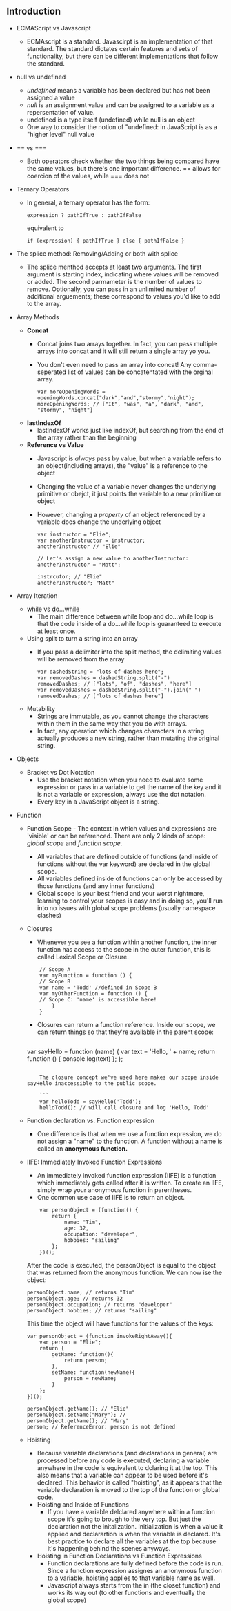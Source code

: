 ## Introduction

* ECMAScript vs Javascript
	* 	ECMAscript is a standard. Javascirpt is an implementation of that standard. The standard dictates certain features and sets of functionality, but there can be different implementations that follow the standard. 
* null vs undefined
	* *undefined* means a variable has been declared but has not been assigned a value
	* *null* is an assignment value and can be assigned to a variable as a repersentation of value. 
	* undefined is a type itself (undefined) while null is an object
	* One way to consider the notion of "undefined: in JavaScript is as a "higher level" null value
* == vs ===
	* Both operators check whether the two things being compared have the same values, but there's one important difference. == allows for coercion of the values, while === does not
* Ternary Operators
	* In general, a ternary operator has the form: 

		`expression ? pathIfTrue : pathIfFalse `
		
		equivalent to
			
		`if (expression) {
		    	pathIfTrue
		} else {
				pathIfFalse
		}`

* The splice method: Removing/Adding or both with splice
	* The splice menthod accepts at least two arguments. The first argument is starting index, indicating where values will be removed or added. The second parmameter is the number of values to remove. Optionally, you can pass in an unlimited number of additional arguements; these correspond to values you'd like to add to the array. 
* Array Methods
	* **Concat**
		* Concat joins two arrays together. In fact, you can pass multiple arrays into concat and it will still return a single array yo you. 
		* You don't even need to pass an array into concat! Any comma-seperated list of values can be concatentated with the orginal array. 

			```
			var moreOpeningWords = 
			openingWords.concat("dark","and","stormy","night");
			moreOpeningWords; // ["It", "was", "a", "dark", "and", "stormy", "night"]
			```
	* **lastIndexOf**
		* lastIndexOf works just like indexOf, but searching from the end of the array rather than the beginning
	* **Reference vs Value**
		* Javascript is *always* pass by value, but when a variable refers to an object(including arrays), the "value" is a reference to the object
		* Changing the value of a variable never changes the underlying primitive or obejct, it just points the variable to a new primitive or object 
		* However, changing a *property* of an object referenced by a variable does change the underlying object 

			```
			var instructor = "Elie";
			var anotherInstructor = instructor; 
			anotherInstructor // "Elie"
			
			// Let's assign a new value to anotherInstructor: 
			anotherInstructor = "Matt"; 
			
			instrcutor; // "Elie"
			anotherInstructor; "Matt"
			```
* Array Iteration 
	* while vs do...while
		* The main difference between while loop and do...while loop is that the code inside of a do...while loop is guaranteed to execute at least once. 
	* Using split to turn a string into an array 
		* If you pass a delimiter into the split method, the delimiting values will be removed from the array

			```
			var dashedString = "lots-of-dashes-here";
			var removedDashes = dashedString.split("-")
			removedDashes; // ["lots", "of", "dashes", "here"]
			var removedDashes = dashedString.split("-").join(" ")
			removedDashes; // ["lots of dashes here"]
			```
	* Mutability
		* Strings are immutable, as you cannot change the characters within them in the same way that you do with arrays. 
		* In fact, any operation which changes characters in a string actually produces a new string, rather than mutating the original string. 
* Objects
	* Bracket vs Dot Notation 
		* Use the bracket notation when you need to evaluate some expression or pass in a variable to get the name of the key and it is not a variable or expression, always use the dot notation. 
		* Every key in a JavaScript object is a string.
* Function 
	* Function Scope - The context in which values and expressions are 'visible' or can be referenced. There are only 2 kinds of scope: *global scope* and *function scope*. 
		* All variables that are defined outside of functions (and inside of functions without the var keyword) are declared in the global scope. 
		* All variables defined inside of functions can only be  accessed by those functions (and any inner functions)
		* Global scope is your best friend and your worst nightmare, learning to control your scopes is easy and in doing so, you'll run into no issues with global scope problems (usually namespace clashes)
	* Closures
		* Whenever you see a function within another function, the inner function has access to the scope in the outer function, this is called Lexical Scope or Closure. 
	
		```
			// Scope A
			var myFunction = function () {
			// Scope B 
			var name = 'Todd' //defined in Scope B
			var myOtherFunction = function () {
			// Scope C: 'name' is accessible here!
				}
			}	

		```
		
	
		* Closures can return a function reference. Inside our scope, we can return things so that they're available in the parent scope: 
			
			```
		var sayHello = function (name) {
				var text = 'Hello, ' + name; 
				return function () {
					console.log(text)
				};
		};
		```
		
			The closure concept we've used here makes our scope inside sayHello inaccessible to the public scope. 
			
			```
			var helloTodd = sayHello('Todd'); 
			helloTodd(): // will call closure and log 'Hello, Todd'
		```
	* Function declaration vs. Function expression 
		* One difference is that when we use a function expression, we do not assign a "name" to the function. A function without a name is called an **anonymous function.**
	* IIFE: Immediately Invoked Function Expressions
		* An immediately invoked function expression (IIFE) is a function which immediately gets called after it is written. To create an IIFE, simply wrap your anonymous function in parentheses. 
		* One common use case of IIFE is to return an object.
	
		```
			var personObject = (function() {
				return {
					name: "Tim",
					age: 32, 
					occupation: "developer", 
					hobbies: "sailing"
				};
			})();
		```
		 After the code is executed, the personObject is equal to the object that was returned from the anonymous function. We can now ise the object: 
		 
	 	```
	 	personObject.name; // returns "Tim"
		personObject.age; // returns 32
		personObject.occupation; // returns "developer"
		personObject.hobbies; // returns "sailing"
		
		```
			
		This time the object will have functions for the values of the keys: 
		
		```
		var personObject = (function invokeRightAway(){ 
			var person = "Elie"; 
			return {
				getName: function(){
					return person;
				}, 
				setName: function(newName){
					person = newName;
				}
			};
		})();
		
		personObject.getName(); // "Elie"
		personObject.setName("Mary"); //
		personObject.getName(); // "Mary"
		person; // ReferenceError: person is not defined
		```
		

	* Hoisting 
		* Because variable declarations (and declarations in general) are processed before any code is executed, declaring a variable anywhere in the code is equivalent to dclaring it at the top. This also means that a variable can appear to be used before it's declared. This behavior is called "hoisting", as it appears that the variable declaration is moved to the top of the function or global code. 
		* Hoisting and Inside of Functions 
			* If you have a variable delclared anywhere within a function scope it's going to brough to the very top. But just the declaration not the initalization. Initialization is when a value it applied and declarartion is when the variable is declared. It's best practice to declare all the variables at the top because it's happening behind the scenes anyways. 
		* Hoisting in Function Declarations vs Function Expressions 
			* Function declarations are fully defined before the code is run. Since a function expression assignes an anonymous function to a variable, hoisting applies to that variable name as well. 
			* Javascript always starts from the in (the closet function) and works its way out (to other functions and eventually the global scope)

	
		

		
		
		
		
		